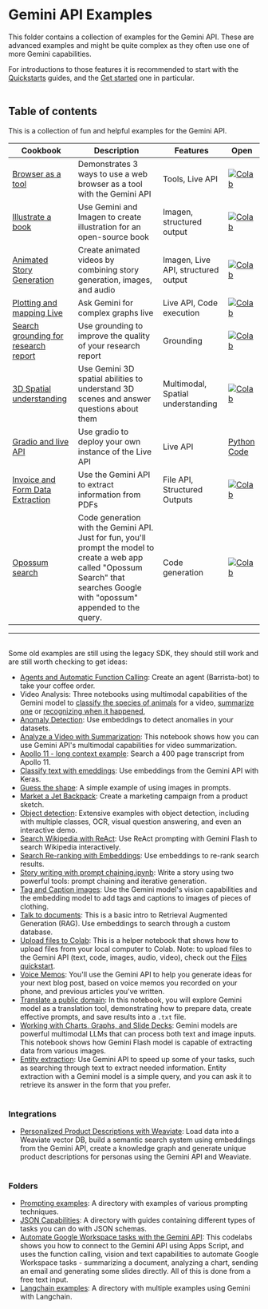 # Gemini API Examples

This folder contains a collection of examples for the Gemini API. These are advanced examples and might be quite complex as they often use one of more Gemini capabilities.

For introductions to those features it is recommended to start with the [Quickstarts](../quickstarts/) guides, and the [Get started](../quickstarts/Get_started.ipynb) one in particular.
<br><br>

## Table of contents

This is a collection of fun and helpful examples for the Gemini API.

| Cookbook | Description | Features | Open |
| -------- | ----------- | -------- | ---- |
| [Browser as a tool](./Browser_as_a_tool.ipynb) | Demonstrates 3 ways to use a web browser as a tool with the Gemini API | Tools, Live API | [![Colab](https://colab.research.google.com/assets/colab-badge.svg)](https://colab.research.google.com/github/google-gemini/cookbook/blob/main/examples/Browser_as_a_tool.ipynb) |
| [Illustrate a book](./Book_illustration.ipynb) | Use Gemini and Imagen to create illustration for an open-source book | Imagen, structured output | [![Colab](https://colab.research.google.com/assets/colab-badge.svg)](https://colab.research.google.com/github/google-gemini/cookbook/blob/main/examples/Book_illustration.ipynb) |
| [Animated Story Generation](./Animated_Story_Video_Generation_gemini.ipynb) | Create animated videos by combining story generation, images, and audio | Imagen, Live API, structured output | [![Colab](https://colab.research.google.com/assets/colab-badge.svg)](https://colab.research.google.com/github/google-gemini/cookbook/blob/main/examples/Animated_Story_Video_Generation_gemini.ipynb) |
| [Plotting and mapping Live](./LiveAPI_plotting_and_mapping.ipynb) | Ask Gemini for complex graphs live | Live API, Code execution | [![Colab](https://colab.research.google.com/assets/colab-badge.svg)](https://colab.research.google.com/github/google-gemini/cookbook/blob/main/examples/LiveAPI_plotting_and_mapping.ipynb) |
| [Search grounding for research report](./Search_grounding_for_research_report.ipynb) | Use grounding to improve the quality of your research report | Grounding | [![Colab](https://colab.research.google.com/assets/colab-badge.svg)](https://colab.research.google.com/github/google-gemini/cookbook/blob/main/examples/Search_grounding_for_research_report.ipynb) |
| [3D Spatial understanding](./Spatial_understanding_3d.ipynb) | Use Gemini 3D spatial abilities to understand 3D scenes and answer questions about them | Multimodal, Spatial understanding | [![Colab](https://colab.research.google.com/assets/colab-badge.svg)](https://colab.research.google.com/github/google-gemini/cookbook/blob/main/examples/Spatial_understanding_3d.ipynb) |
| [Gradio and live API](./gradio_audio.py) | Use gradio to deploy your own instance of the Live API | Live API | [Python Code](./gradio_audio.py) |
| [Invoice and Form Data Extraction](./Pdf_structured_outputs_on_invoices_and_forms.ipynb) | Use the Gemini API to extract information from PDFs | File API, Structured Outputs | [![Colab](https://colab.research.google.com/assets/colab-badge.svg)](https://colab.research.google.com/github/google-gemini/cookbook/blob/main/examples/Pdf_structured_outputs_on_invoices_and_forms.ipynb) |
| [Opossum search](./Opossum_search.ipynb) | Code generation with the Gemini API. Just for fun, you'll prompt the model to create a web app called "Opossum Search" that searches Google with "opossum" appended to the query. | Code generation | [![Colab](https://colab.research.google.com/assets/colab-badge.svg)](https://colab.research.google.com/github/google-gemini/cookbook/blob/main/examples/Opossum_search.ipynb) |

---
<br>
Some old examples are still using the legacy SDK, they should still work and are still worth checking to get ideas:

* [Agents and Automatic Function Calling](./Agents_Function_Calling_Barista_Bot.ipynb): Create an agent (Barrista-bot) to take your coffee order.
* Video Analysis: Three notebooks using multimodal capabilities of the Gemini model to [classify the species of animals](./Analyze_a_Video_Classification.ipynb) for a video, [summarize one](./Analyze_a_Video_Summarization.ipynb) or [recognizing when it happened](./Analyze_a_Video_Historic_Event_Recognition.ipynb),
* [Anomaly Detection](./Anomaly_detection_with_embeddings.ipynb): Use embeddings to detect anomalies in your datasets.
* [Analyze a Video with Summarization](./Analyze_a_Video_Summarization.ipynb): This notebook shows how you can use Gemini API's multimodal capabilities for video summarization.
* [Apollo 11 - long context example](./Apollo_11.ipynb): Search a 400 page transcript from Apollo 11.
* [Classify text with emeddings](./Classify_text_with_embeddings.ipynb): Use embeddings from the Gemini API with Keras.
* [Guess the shape](./Guess_the_shape.ipynb): A simple example of using images in prompts.
* [Market a Jet Backpack](./Market_a_Jet_Backpack.ipynb): Create a marketing campaign from a product sketch.
* [Object detection](./Object_detection.ipynb): Extensive examples with object detection, including with multiple classes, OCR, visual question answering, and even an interactive demo.
* [Search Wikipedia with ReAct](./Search_Wikipedia_using_ReAct.ipynb): Use ReAct prompting with Gemini Flash to search Wikipedia interactively.
* [Search Re-ranking with Embeddings](./Search_reranking_using_embeddings.ipynb): Use embeddings to re-rank search results.
* [Story writing with prompt chaining.ipynb](./Story_Writing_with_Prompt_Chaining.ipynb): Write a story using two powerful tools: prompt chaining and iterative generation.
* [Tag and Caption images](./Tag_and_caption_images.ipynb): Use the Gemini model's vision capabilities and the embedding model to add tags and captions to images of pieces of clothing.
* [Talk to documents](./Talk_to_documents_with_embeddings.ipynb): This is a basic intro to Retrieval Augmented Generation (RAG). Use embeddings to search through a custom database.
* [Upload files to Colab](./Upload_files_to_Colab.ipynb): This is a helper notebook that shows how to upload files from your local computer to Colab. Note: to upload files to the Gemini API (text, code, images, audio, video), check out the [Files quickstart](../quickstarts/File_API.ipynb).
* [Voice Memos](./Voice_memos.ipynb): You'll use the Gemini API to help you generate ideas for your next blog post, based on voice memos you recorded on your phone, and previous articles you've written.
* [Translate a public domain](./Translate_a_Public_Domain_Book.ipynb): In this notebook, you will explore Gemini model as a translation tool, demonstrating how to prepare data, create effective prompts, and save results into a `.txt` file.
* [Working with Charts, Graphs, and Slide Decks](./Working_with_Charts_Graphs_and_Slide_Decks.ipynb): Gemini models are powerful multimodal LLMs that can process both text and image inputs. This notebook shows how Gemini Flash model is capable of extracting data from various images.
* [Entity extraction](./Entity_Extraction.ipynb): Use Gemini API to speed up some of your tasks, such as searching through text to extract needed information. Entity extraction with a Gemini model is a simple query, and you can ask it to retrieve its answer in the form that you prefer.
<br><br>

### Integrations

* [Personalized Product Descriptions with Weaviate](../examples/weaviate/personalized_description_with_weaviate_and_gemini_api.ipynb): Load data into a Weaviate vector DB, build a semantic search system using embeddings from the Gemini API, create a knowledge graph and generate unique product descriptions for personas using the Gemini API and Weaviate.
<br><br>

### Folders

* [Prompting examples](./prompting/): A directory with examples of various prompting techniques. 
* [JSON Capabilities](./json_capabilities/): A directory with guides containing different types of tasks you can do with JSON schemas.
* [Automate Google Workspace tasks with the Gemini API](./Apps_script_and_Workspace_codelab/): This codelabs shows you how to connect to the Gemini API using Apps Script, and uses the function calling, vision and text capabilities to automate Google Workspace tasks - summarizing a document, analyzing a chart, sending an email and generating some slides directly. All of this is done from a free text input.
* [Langchain examples](./langchain/): A directory with multiple examples using Gemini with Langchain.
